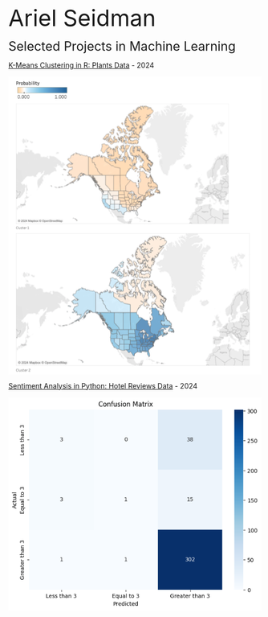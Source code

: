 <span style="font-size: 45px;">Ariel Seidman</span>

<span style="font-size: 25px;">Selected Projects in Machine Learning</span>

[K-Means Clustering in R: Plants Data]( https://github.com/arielseidman/K-Means_Clustering/blob/main/Plants_nb.md) - 2024

[<img src="plants_image.png" alt="plants_image.png" style="display: block;">]( https://github.com/arielseidman/K-Means_Clustering/blob/main/Plants_nb.md)

[Sentiment Analysis in Python: Hotel Reviews Data](https://github.com/arielseidman/Sentiment_Analysis/tree/main) - 2024

[<img src="Hotels_Confusion_Matrix.png" alt="Hotels_Confusion_Matrix.png" style="display: block;">](https://github.com/arielseidman/Sentiment_Analysis/tree/main)

